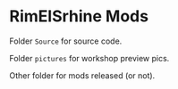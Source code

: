 # RimElSrhine Mods
Folder `Source` for source  code.

Folder `pictures` for workshop preview pics.

Other folder for mods released (or not).